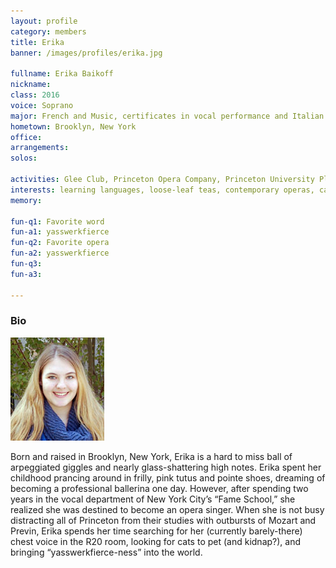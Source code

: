 ```yaml
---
layout: profile
category: members
title: Erika
banner: /images/profiles/erika.jpg

fullname: Erika Baikoff
nickname: 
class: 2016
voice: Soprano
major: French and Music, certificates in vocal performance and Italian
hometown: Brooklyn, New York
office: 
arrangements: 
solos:

activities: Glee Club, Princeton Opera Company, Princeton University Players
interests: learning languages, loose-leaf teas, contemporary operas, cats, dance
memory: 

fun-q1: Favorite word
fun-a1: yasswerkfierce
fun-q2: Favorite opera
fun-a2: yasswerkfierce
fun-q3: 
fun-a3: 

---
```


### Bio

![Erika](/images/members/current/erika.jpg)

Born and raised in Brooklyn, New York, Erika is a hard to miss ball of arpeggiated
giggles and nearly glass-shattering high notes. Erika spent her childhood prancing
around in frilly, pink tutus and pointe shoes, dreaming of becoming a professional
ballerina one day. However, after spending two years in the vocal department of
New York City’s “Fame School,” she realized she was destined to become an opera
singer. When she is not busy distracting all of Princeton from their studies with
outbursts of Mozart and Previn, Erika spends her time searching for her (currently
barely-there) chest voice in the R20 room, looking for cats to pet (and kidnap?), and
bringing “yasswerkfierce-ness” into the world.
